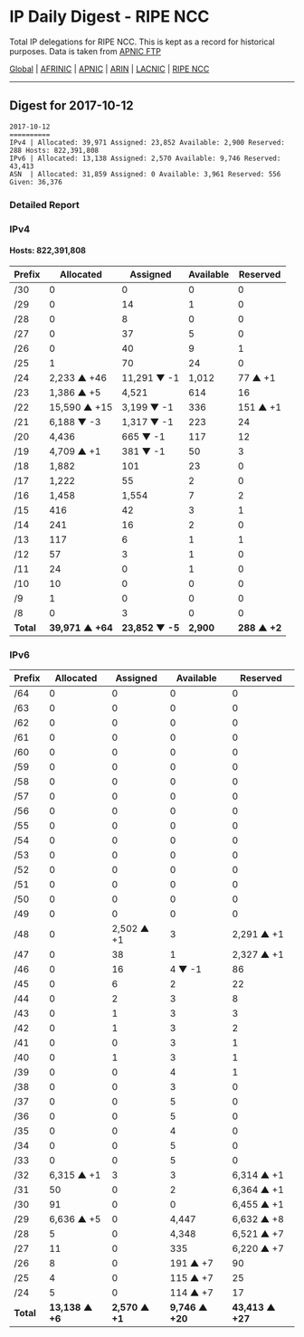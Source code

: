 # IP Daily Digest - RIPE NCC

Total IP delegations for RIPE NCC. This is kept as a record for historical purposes. Data is taken from [APNIC FTP](https://ftp.apnic.net/)

[Global](https://github.com/csmets/IP-Daily-Digest) | [AFRINIC](https://github.com/csmets/IP-Daily-Digest/tree/master/archives/AFRINIC) | [APNIC](https://github.com/csmets/IP-Daily-Digest/tree/master/archives/APNIC) | [ARIN](https://github.com/csmets/IP-Daily-Digest/tree/master/archives/ARIN) | [LACNIC](https://github.com/csmets/IP-Daily-Digest/tree/master/archives/LACNIC) | [RIPE NCC](https://github.com/csmets/IP-Daily-Digest/tree/master/archives/RIPE_NCC)

---

## Digest for 2017-10-12
```
2017-10-12
==========
IPv4 | Allocated: 39,971 Assigned: 23,852 Available: 2,900 Reserved: 288 Hosts: 822,391,808
IPv6 | Allocated: 13,138 Assigned: 2,570 Available: 9,746 Reserved: 43,413
ASN  | Allocated: 31,859 Assigned: 0 Available: 3,961 Reserved: 556 Given: 36,376
```

### Detailed Report

### IPv4

#### Hosts: **822,391,808**

| Prefix | Allocated | Assigned | Available | Reserved |
| ----- | ----- | ----- | ----- | ----- |
| /30 | 0 | 0 | 0 | 0 |
| /29 | 0 | 14 | 1 | 0 |
| /28 | 0 | 8 | 0 | 0 |
| /27 | 0 | 37 | 5 | 0 |
| /26 | 0 | 40 | 9 | 1 |
| /25 | 1 | 70 | 24 | 0 |
| /24 | 2,233 ▲ +46 | 11,291 ▼ -1 | 1,012 | 77 ▲ +1 |
| /23 | 1,386 ▲ +5 | 4,521 | 614 | 16 |
| /22 | 15,590 ▲ +15 | 3,199 ▼ -1 | 336 | 151 ▲ +1 |
| /21 | 6,188 ▼ -3 | 1,317 ▼ -1 | 223 | 24 |
| /20 | 4,436 | 665 ▼ -1 | 117 | 12 |
| /19 | 4,709 ▲ +1 | 381 ▼ -1 | 50 | 3 |
| /18 | 1,882 | 101 | 23 | 0 |
| /17 | 1,222 | 55 | 2 | 0 |
| /16 | 1,458 | 1,554 | 7 | 2 |
| /15 | 416 | 42 | 3 | 1 |
| /14 | 241 | 16 | 2 | 0 |
| /13 | 117 | 6 | 1 | 1 |
| /12 | 57 | 3 | 1 | 0 |
| /11 | 24 | 0 | 1 | 0 |
| /10 | 10 | 0 | 0 | 0 |
| /9 | 1 | 0 | 0 | 0 |
| /8 | 0 | 3 | 0 | 0 |
| **Total** | **39,971 ▲ +64** | **23,852 ▼ -5** | **2,900** | **288 ▲ +2** |

### IPv6

| Prefix | Allocated | Assigned | Available | Reserved |
| ----- | ----- | ----- | ----- | ----- |
| /64 | 0 | 0 | 0 | 0 |
| /63 | 0 | 0 | 0 | 0 |
| /62 | 0 | 0 | 0 | 0 |
| /61 | 0 | 0 | 0 | 0 |
| /60 | 0 | 0 | 0 | 0 |
| /59 | 0 | 0 | 0 | 0 |
| /58 | 0 | 0 | 0 | 0 |
| /57 | 0 | 0 | 0 | 0 |
| /56 | 0 | 0 | 0 | 0 |
| /55 | 0 | 0 | 0 | 0 |
| /54 | 0 | 0 | 0 | 0 |
| /53 | 0 | 0 | 0 | 0 |
| /52 | 0 | 0 | 0 | 0 |
| /51 | 0 | 0 | 0 | 0 |
| /50 | 0 | 0 | 0 | 0 |
| /49 | 0 | 0 | 0 | 0 |
| /48 | 0 | 2,502 ▲ +1 | 3 | 2,291 ▲ +1 |
| /47 | 0 | 38 | 1 | 2,327 ▲ +1 |
| /46 | 0 | 16 | 4 ▼ -1 | 86 |
| /45 | 0 | 6 | 2 | 22 |
| /44 | 0 | 2 | 3 | 8 |
| /43 | 0 | 1 | 3 | 3 |
| /42 | 0 | 1 | 3 | 2 |
| /41 | 0 | 0 | 3 | 1 |
| /40 | 0 | 1 | 3 | 1 |
| /39 | 0 | 0 | 4 | 1 |
| /38 | 0 | 0 | 3 | 0 |
| /37 | 0 | 0 | 5 | 0 |
| /36 | 0 | 0 | 5 | 0 |
| /35 | 0 | 0 | 4 | 0 |
| /34 | 0 | 0 | 5 | 0 |
| /33 | 0 | 0 | 5 | 0 |
| /32 | 6,315 ▲ +1 | 3 | 3 | 6,314 ▲ +1 |
| /31 | 50 | 0 | 2 | 6,364 ▲ +1 |
| /30 | 91 | 0 | 0 | 6,455 ▲ +1 |
| /29 | 6,636 ▲ +5 | 0 | 4,447 | 6,632 ▲ +8 |
| /28 | 5 | 0 | 4,348 | 6,521 ▲ +7 |
| /27 | 11 | 0 | 335 | 6,220 ▲ +7 |
| /26 | 8 | 0 | 191 ▲ +7 | 90 |
| /25 | 4 | 0 | 115 ▲ +7 | 25 |
| /24 | 5 | 0 | 114 ▲ +7 | 17 |
| **Total** | **13,138 ▲ +6** | **2,570 ▲ +1** | **9,746 ▲ +20** | **43,413 ▲ +27** |
